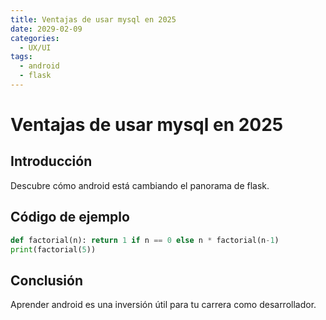 ```yaml
---
title: Ventajas de usar mysql en 2025
date: 2029-02-09
categories:
  - UX/UI
tags:
  - android
  - flask
---
```


# Ventajas de usar mysql en 2025

## Introducción

Descubre cómo android está cambiando el panorama de flask.

## Código de ejemplo

```python
def factorial(n): return 1 if n == 0 else n * factorial(n-1)
print(factorial(5))
```

## Conclusión

Aprender android es una inversión útil para tu carrera como desarrollador.